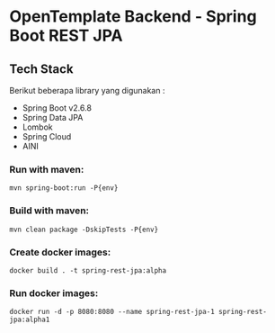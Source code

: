 # OpenTemplate Backend - Spring Boot REST JPA

## Tech Stack
Berikut beberapa library yang digunakan :

* Spring Boot v2.6.8
* Spring Data JPA
* Lombok
* Spring Cloud
* AINI

### Run with maven:
`mvn spring-boot:run -P{env}`

### Build with maven:
`mvn clean package -DskipTests -P{env}`

### Create docker images:
`docker build . -t spring-rest-jpa:alpha`

### Run docker images:
`docker run -d -p 8080:8080 --name spring-rest-jpa-1 spring-rest-jpa:alpha1`

